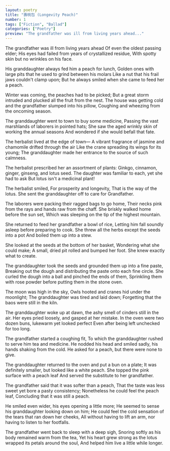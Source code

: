 ```yaml
---
layout: poetry
title: "壽桃包 (Longevity Peach)"
number: 1
tags: ["Fiction", "Ballad"]
categories: ["Poetry"]
preview: "The grandfather was ill from living years ahead..."
---
```

The grandfather was ill from living years ahead
Of even the oldest passing elder;
His eyes had failed from years of crystallized residue,
With spotty skin but no wrinkles on his face.

His granddaughter always fed him a peach for lunch,
Golden ones with large pits that he used to grind between his molars
Like a nut that his frail jaws couldn't clamp upon;
But he always smiled when she came to feed her a peach.

Winter was coming, the peaches had to be picked;
But a great storm intruded and plucked all the fruit from the nest.
The house was getting cold and the grandfather slumped into his pillow,
Coughing and wheezing from the oncoming season.

The granddaughter went to town to buy some medicine, 
Passing the vast marshlands of laborers in pointed hats;
She saw the aged wrinkly skin of working the annual seasons
And wondered if she would befall that fate.

The herbalist lived at the edge of town—
A vibrant fragrance of jasmine and chamomile drifted through the air
Like the crane spreading its wings for its young;
The granddaughter made her entrance to the source of such calmness.

The herbalist prescribed her an assortment of plants:
Ginkgo, cinnamon, ginger, ginseng, and lotus seed.
The daughter was familiar to each, yet she had to ask
But lotus isn't a medicinal plant!

The herbalist smiled, 
For prosperity and longevity, 
That is the way of the lotus.
She sent the granddaughter off to care for Grandfather.

The laborers were packing their ragged bags to go home,
Their necks pink from the rays and hands raw from the chaff.
She briskly walked home before the sun set,
Which was sleeping on the tip of the highest mountain.

She returned to feed her grandfather a bowl of rice, 
Letting him fall soundly asleep before preparing to cook.
She threw all the herbs except the seeds into a pot
And boiled them up into a stew.

She looked at the seeds at the bottom of her basket,
Wondering what she could make;
A small, dried pit rolled and bumped her foot.
She knew exactly what to create.

The granddaughter took the seeds and grounded them up into a fine paste,
Breaking out the dough and distributing the paste onto each fine circle.
She curled the dough into a ball and pinched the ends of them,
Sprinkling them with rose powder before putting them in the stone oven.

The moon was high in the sky, 
Owls hooted and cranes hid under the moonlight;
The granddaughter was tired and laid down;
Forgetting that the baos were still in the kiln. 

The granddaughter woke up at dawn, the ashy smell of cinders still in the air.
Her eyes pried loosely, and gasped at her mistake. 
In the oven were two dozen buns, lukewarm yet looked perfect
Even after being left unchecked for too long.

The grandfather started a coughing fit,
To which the granddaughter rushed to serve him tea and medicine. 
He nodded his head and smiled sadly, his hands shaking from the cold.
He asked for a peach, but there were none to give.

The granddaughter returned to the oven and put a bun on a plate;
It was definitely smaller, but looked like a white peach.
She topped the pink surface with a peach leaf
And served the substitute to her grandfather.

The grandfather said that it was softer than a peach,
That the taste was less sweet yet bore a pasty consistency;
Nonetheless he could feel the peach leaf,
Concluding that it was still a peach.

He smiled even wider, his eyes opening a little more;
He seemed to sense his granddaughter looking down on him;
He could feel the cold sensation of the tears that ran down her cheeks,
All without having to lift an arm, nor having to listen to her footfalls.

The grandfather went back to sleep with a deep sigh,
Snoring softly as his body remained warm from the tea,
Yet his heart grew strong as the lotus wrapped its petals around the soul,
And helped him live a little while longer.
